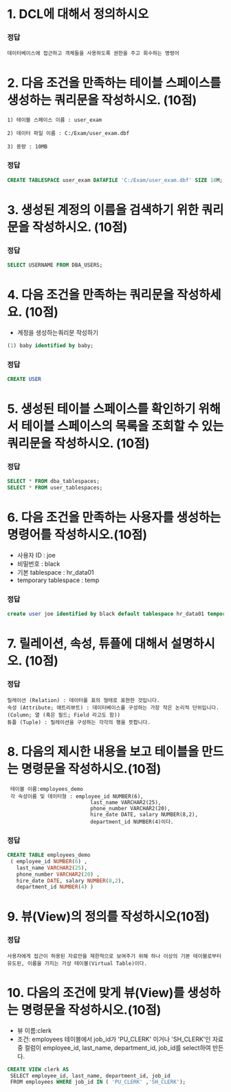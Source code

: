 # 1. DCL에 대해서 정의하시오
### 정답
```
데이터베이스에 접근하고 객체들을 사용하도록 권한을 주고 회수하는 명령어
```

# 2. 다음 조건을 만족하는 테이블 스페이스를 생성하는 쿼리문을 작성하시오. (10점)
    1) 테이블 스페이스 이름 : user_exam

    2) 데이터 파일 이름 : C:/Exam/user_exam.dbf

    3) 용량 : 10MB

### 정답
```sql
CREATE TABLESPACE user_exam DATAFILE 'C:/Exam/user_exam.dbf' SIZE 10M;
```

# 3. 생성된 계정의 이름을 검색하기 위한 쿼리문을 작성하시오. (10점)
### 정답
```sql
SELECT USERNAME FROM DBA_USERS;
```

# 4. 다음 조건을 만족하는 쿼리문을 작성하세요. (10점)
- 계정을 생성하는쿼리문 작성하기

```SQL
(1) baby identified by baby;
```
### 정답
```SQL
CREATE USER
```

# 5. 생성된 테이블 스페이스를 확인하기 위해서 테이블 스페이스의 목록을 조회할 수 있는 쿼리문을 작성하시오. (10점)
### 정답
```sql
SELECT * FROM dba_tablespaces;
SELECT * FROM user_tablespaces;
```

# 6. 다음 조건을 만족하는 사용자를 생성하는 명령어를 작성하시오.(10점)
- 사용자 ID : joe
-  비밀번호 : black
-  기본 tablespace : hr_data01
-  temporary tablespace : temp

### 정답
```sql
create user joe identified by black default tablespace hr_data01 temporary tablespace temp;
```

# 7. 릴레이션, 속성, 튜플에 대해서 설명하시오. (10점)
### 정답
```
릴레이션 (Relation) : 데이터를 표의 형태로 표현한 것입니다.
속성 (Attribute; 애트리뷰트) : 데이터베이스를 구성하는 가장 작은 논리적 단위입니다. (Column; 열 (혹은 필드; Field 라고도 함))
튜플 (Tuple) : 릴레이션을 구성하는 각각의 행을 뜻합니다. 
```

# 8. 다음의 제시한 내용을 보고 테이블을 만드는 명령문을 작성하시오.(10점)

```
 테이블 이름:employees_demo
 각 속성이름 및 데이터형 : employee_id NUMBER(6),
                           last_name VARCHAR2(25), 
                           phone_number VARCHAR2(20),
                           hire_date DATE, salary NUMBER(8,2), 
                           department_id NUMBER(4)이다.
```
### 정답
```sql
CREATE TABLE employees_demo
 ( employee_id NUMBER(6) ,
   last_name VARCHAR2(25),
   phone_number VARCHAR2(20) ,
   hire_date DATE, salary NUMBER(8,2),
   department_id NUMBER(4) )
```

# 9. 뷰(View)의 정의를 작성하시오(10점)

### 정답
```
사용자에게 접근이 허용된 자료만을 제한적으로 보여주기 위해 하나 이상의 기본 테이블로부터 유도된, 이름을 가지는 가상 테이블(Virtual Table)이다.
```

# 10. 다음의 조건에 맞게 뷰(View)를 생성하는 명령문을 작성하시오.(10점)
- 뷰 이름:clerk 
- 조건: employees 테이블에서 job_id가 'PU_CLERK' 이거나 'SH_CLERK'인 자료 중 컬럼이 employee_id, last_name, department_id, job_id를 select하여 만든다.

```sql
CREATE VIEW clerk AS
 SELECT employee_id, last_name, department_id, job_id
 FROM employees WHERE job_id IN ( 'PU_CLERK' ,'SH_CLERK');
```



